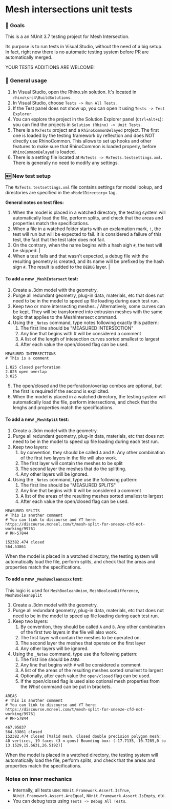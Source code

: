 # Mesh intersections unit tests #

### :dart: Goals ###

This is a an NUnit 3.7 testing project for Mesh Intersection.

Its purpose is to run tests in Visual Studio, without the need of a big setup. In fact, right now there is no automatic testing system before PR are automatically merged.

YOUR TESTS ADDITIONS ARE WELCOME!

### :microscope: General usage ###

1. In Visual Studio, open the Rhino.sln solution. It's located in `rhino\src4\BuildSolutions`.
1. In Visual Studio, choose `Tests -> Run All Tests`.
1. If the Test panel does not show up, you can open it using `Tests -> Test Explorer`.
1. You can explore the project in the Solution Explorer panel (`Ctrl+Alt+L`): you can find the projects in `Solution (Rhino) -> Unit Tests`.
1. There is a `MxTests` project and a `RhinoCommonDelayed` project. The first one is loaded by the testing framework by reflection and does NOT directly use RhinoCommon. This allows to set up hooks and other features to make sure that RhinoCommon is loaded properly, before `RhinoCommonDelayed` is loaded.
1. There is a setting file located at `MxTests -> MxTests.testsettings.xml`. There is generally no need to modify any settings.

### :new: New test setup ###
The `MxTests.testsettings.xml` file contains settings for model lookup, and directories are specified in the `<ModelDirectory>` tag.

**General notes on test files:**
1. When the model is placed in a watched directory, the testing system will automatically load the file, perform splits, and check that the areas and properties match the specifications.
1. When a file in a watched folder starts with an exclamation mark, `!`, the test will run but will be expected to fail. It is considered a failure of this test, the fact that the test later does not fail. 
1. On the contrary, when the name begins with a hash sigh `#`, the test will be skipped. |
1. When a test fails and that wasn't expected, a debug file with the resulting geometry is created, and its name will be prefixed by the hash sign `#`. The result is added to the `DEBUG` layer. |


#### To add a new `_MeshIntersect` test: ####
1. Create a .3dm model with the geometry.
1. Purge all redundant geometry, plug-in data, materials, etc that does not need to be in the model to speed up file loading during each test run.
1. Keep two or more intersecting meshes.
   / Alternatively, some curves can be kept. They will be transformed into extrusion meshes with the same logic that applies to the MeshIntersect command.
1. Using the `_Notes` command, type notes following exactly this pattern:
    1. The first line should be "MEASURED INTERSECTION"
	1. Any line that begins with # will be considered a comment
	1. A list of the length of intesection curves sorted smallest to largest
	1. After each value the open/closed flag can be used.
```
MEASURED INTERSECTIONS
# This is a comment

1.025 closed perforation
2.025 open overlap
3.025
```
5. The open/closed and the perforation/overlap combos are optional, but the first is required if the second is explicited.
1. When the model is placed in a watched directory, the testing system will automatically load the file, perform intersections, and check that the lenghs and properties match the specifications.

#### To add a new `_MeshSplit` test: ####
1. Create a .3dm model with the geometry.
1. Purge all redundant geometry, plug-in data, materials, etc that does not need to be in the model to speed up file loading during each test run.
1. Keep two layers: 
    1. by convention, they should be called `A` and `B`. Any other combination of the first two layers in the file will also work.
	1. The first layer will contain the meshes to be split
	1. The second layer the meshes that do the splitting.
	1. Any other layers will be ignored.
1. Using the `_Notes` command, type use the following pattern:
    1. The first line should be "MEASURED SPLITS"
	1. Any line that begins with # will be considered a comment
	1. A list of the areas of the resulting meshes sorted smallest to largest
	1. After each value the open/closed flag can be used.
```
MEASURED SPLITS
# This is another comment
# You can link to discourse and YT here: https://discourse.mcneel.com/t/mesh-split-for-sneeze-cfd-not-working/99761
# RH-57844

152382.474 closed
564.53861
```
When the model is placed in a watched directory, the testing system will automatically load the file, perform splits, and check that the areas and properties match the specifications.

#### To add a new `_MeshBooleanxxxx` test: ####
This logic is used for `MeshBooleanUnion`, `MeshBooleanDifference`, `MeshBooleanSplit`
1. Create a .3dm model with the geometry.
1. Purge all redundant geometry, plug-in data, materials, etc that does not need to be in the model to speed up file loading during each test run.
1. Keep two layers: 
    1. By convention, they should be called `A` and `B`. Any other combination of the first two layers in the file will also work.
	1. The first layer will contain the meshes to be operated on.
	1. The second layer the meshes that operate on the first layer
	1. Any other layers will be ignored.
1. Using the `_Notes` command, type use the following pattern:
    1. The first line should be `AREA`
	1. Any line that begins with `#` will be considered a comment
	1. A list of the areas of the resulting meshes sorted smallest to largest
	1. Optionally, after each value the `open/closed` flag can be used.
	1. If the open/closed flag is used also optional mesh properties from the *What* command can be put in brackets. 
```
AREAS
# This is another comment
# You can link to discourse and YT here: https://discourse.mcneel.com/t/mesh-split-for-sneeze-cfd-not-working/99761
# RH-57844

467.95837
564.53861 closed
152382.474 closed [Valid mesh. Closed double precision polygon mesh: 40 vertices, 19 faces (3 n-gons) Bounding box: (-17.7135,-10.7285,0 to 13.1529,15.6631,26.5192)]
```

When the model is placed in a watched directory, the testing system will automatically load the file, perform splits, and check that the areas and properties match the specifications.


### Notes on inner mechanics ###

- Internally, all tests use: `NUnit.Framework.Assert.IsTrue`, `NUnit.Framework.Assert.AreEqual`, `NUnit.Framework.Assert.IsEmpty`, etc.
- You can debug tests using `Tests -> Debug All Tests`.
